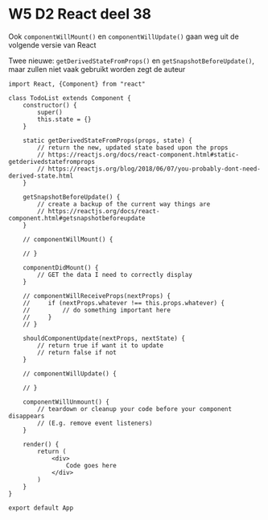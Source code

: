 # W5 D2 React deel 38
Ook `componentWillMount()` en `componentWillUpdate()` gaan weg uit de volgende versie van React

Twee nieuwe: `getDerivedStateFromProps()` en `getSnapshotBeforeUpdate()`, maar zullen niet vaak gebruikt worden zegt de auteur

```
import React, {Component} from "react"

class TodoList extends Component {
    constructor() {
        super()
        this.state = {}
    }
    
    static getDerivedStateFromProps(props, state) {
        // return the new, updated state based upon the props
        // https://reactjs.org/docs/react-component.html#static-getderivedstatefromprops
        // https://reactjs.org/blog/2018/06/07/you-probably-dont-need-derived-state.html
    }
    
    getSnapshotBeforeUpdate() {
        // create a backup of the current way things are
        // https://reactjs.org/docs/react-component.html#getsnapshotbeforeupdate
    }
    
    // componentWillMount() {
        
    // }
    
    componentDidMount() {
        // GET the data I need to correctly display
    }
    
    // componentWillReceiveProps(nextProps) {
    //     if (nextProps.whatever !== this.props.whatever) {
    //         // do something important here
    //     }
    // }
    
    shouldComponentUpdate(nextProps, nextState) {
        // return true if want it to update
        // return false if not
    }
    
    // componentWillUpdate() {
        
    // }
    
    componentWillUnmount() {
        // teardown or cleanup your code before your component disappears
        // (E.g. remove event listeners)
    }
    
    render() {
        return (
            <div>
                Code goes here
            </div>
        )
    }
}

export default App
```

